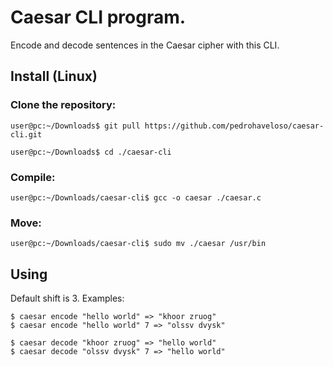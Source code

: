 # Caesar CLI program.

Encode and decode sentences in the Caesar cipher with this CLI.

## Install (Linux)

### Clone the repository:
`user@pc:~/Downloads$ git pull https://github.com/pedrohaveloso/caesar-cli.git`

`user@pc:~/Downloads$ cd ./caesar-cli`

### Compile:
`user@pc:~/Downloads/caesar-cli$ gcc -o caesar ./caesar.c`

### Move:
`user@pc:~/Downloads/caesar-cli$ sudo mv ./caesar /usr/bin`


## Using

Default shift is 3. Examples:

    $ caesar encode "hello world" => "khoor zruog"
    $ caesar encode "hello world" 7 => "olssv dvysk"

    $ caesar decode "khoor zruog" => "hello world"
    $ caesar decode "olssv dvysk" 7 => "hello world"
